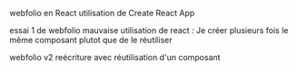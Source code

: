 webfolio en React
utilisation de Create React App

essai 1 de webfolio
mauvaise utilisation de react : Je créer plusieurs fois le même composant plutot que de le réutiliser

webfolio v2
reécriture avec réutilisation d'un composant
